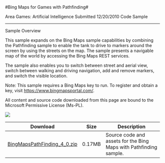 #Bing Maps for Games with Pathfinding#

Area
Games: Artificial Intelligence
Submitted
12/20/2010
Code Sample

---

Sample Overview

This sample expands on the Bing Maps sample capabilities by combining the Pathfinding sample to enable the tank to drive to markers around the screen by using the streets on the map. The sample presents a navigable map of the world by accessing the Bing Maps REST services.

The sample also enables you to switch between street and aerial view, switch between walking and driving navigation, add and remove markers, and switch the visible location.

Note: This sample requires a Bing Maps key to run. To register and obtain a key, visit https://www.bingmapsportal.com/.


All content and source code downloaded from this page are bound to the Microsoft Permissive License (Ms-PL).

![](https://github.com/nkast/XNAGameStudio/blob/master/Images/bingpathfinding1.png)  	 

 
Download | Size | Description
---|---|---|
[BingMapsPathFinding_4_0.zip](https://github.com/nkast/XNAGameStudio/blob/master/Samples/BingMapsPathFinding_4_0.zip?raw=true) | 0.17MB | Source code and assets for the Bing Maps with Pathfinding sample.